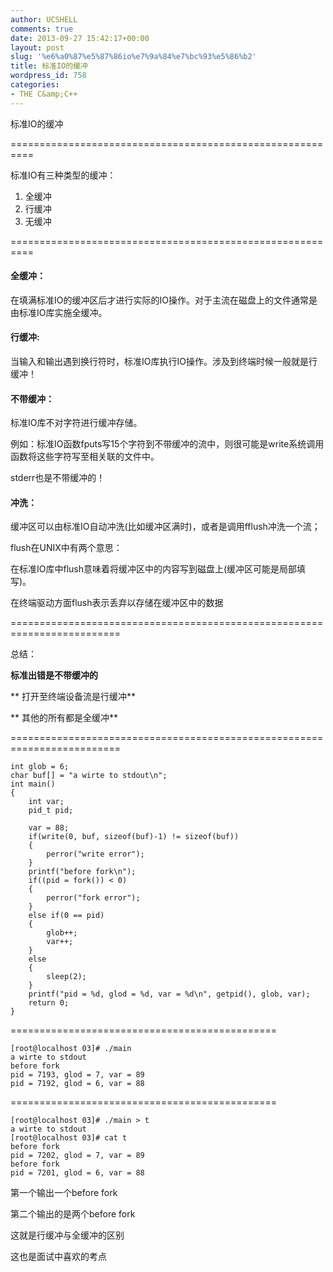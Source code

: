 ```yaml
---
author: UCSHELL
comments: true
date: 2013-09-27 15:42:17+00:00
layout: post
slug: '%e6%a0%87%e5%87%86io%e7%9a%84%e7%bc%93%e5%86%b2'
title: 标准IO的缓冲
wordpress_id: 758
categories:
- THE C&amp;C++
---
```


标准IO的缓冲

==========================================================

标准IO有三种类型的缓冲：
1. 全缓冲
2. 行缓冲
3. 无缓冲

==========================================================

#### 全缓冲：

在填满标准IO的缓冲区后才进行实际的IO操作。对于主流在磁盘上的文件通常是由标准IO库实施全缓冲。
#### 行缓冲:
当输入和输出遇到换行符时，标准IO库执行IO操作。涉及到终端时候一般就是行缓冲！
#### 不带缓冲：
标准IO库不对字符进行缓冲存储。

例如：标准IO函数fputs写15个字符到不带缓冲的流中，则很可能是write系统调用函数将这些字符写至相关联的文件中。

stderr也是不带缓冲的！

#### 冲洗：

缓冲区可以由标准IO自动冲洗(比如缓冲区满时)，或者是调用fflush冲洗一个流；

flush在UNIX中有两个意思：

在标准IO库中flush意味着将缓冲区中的内容写到磁盘上(缓冲区可能是局部填写)。

在终端驱动方面flush表示丢弃以存储在缓冲区中的数据

=========================================================================

总结：

**标准出错是不带缓冲的**

** 打开至终端设备流是行缓冲**

** 其他的所有都是全缓冲**

=========================================================================

    
    int glob = 6;
    char buf[] = "a wirte to stdout\n";
    int main()
    {
    	int var;
    	pid_t pid;
    
    	var = 88;
    	if(write(0, buf, sizeof(buf)-1) != sizeof(buf))
    	{
    		perror("write error");
    	}
    	printf("before fork\n");
    	if((pid = fork()) < 0)
    	{
    		perror("fork error");
    	}
    	else if(0 == pid)
    	{
    		glob++;
    		var++;
    	}
    	else
    	{
    		sleep(2);
    	}
    	printf("pid = %d, glod = %d, var = %d\n", getpid(), glob, var);
    	return 0;
    }


==============================================

    [root@localhost 03]# ./main
    a wirte to stdout
    before fork
    pid = 7193, glod = 7, var = 89
    pid = 7192, glod = 6, var = 88
    
==============================================

    [root@localhost 03]# ./main > t
    a wirte to stdout
    [root@localhost 03]# cat t
    before fork
    pid = 7202, glod = 7, var = 89
    before fork
    pid = 7201, glod = 6, var = 88

第一个输出一个before fork

第二个输出的是两个before fork

这就是行缓冲与全缓冲的区别

这也是面试中喜欢的考点
